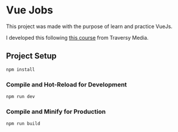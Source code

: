 # Vue Jobs

This project was made with the purpose of learn and practice VueJs.

I developed this following [this course](https://www.youtube.com/watch?v=VeNfHj6MhgA) from Traversy Media.

## Project Setup

```sh
npm install
```

### Compile and Hot-Reload for Development

```sh
npm run dev
```

### Compile and Minify for Production

```sh
npm run build
```
